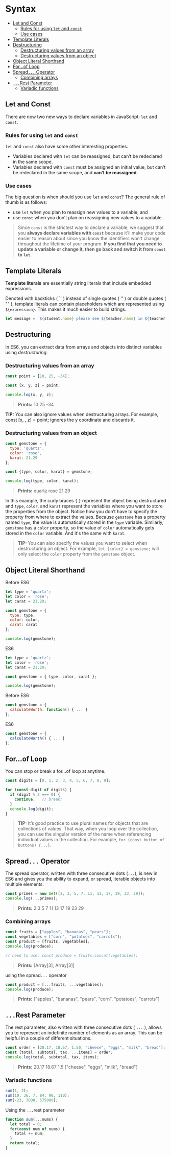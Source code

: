 # Syntax
  * [Let and Const](#let-and-const)
    + [Rules for using `let` and `const`](#rules-for-using--let--and--const-)
    + [Use cases](#use-cases)
  * [Template Literals](#template-literals)
  * [Destructuring](#destructuring)
    + [Destructuring values from an array](#destructuring-values-from-an-array)
    + [Destructuring values from an object](#destructuring-values-from-an-object)
  * [Object Literal Shorthand](#object-literal-shorthand)
  * [For...of Loop](#forof-loop)
  * [Spread`...` Operator](#spread-operator)
    + [Combining arrays](#combining-arrays)
  * [`...`Rest Parameter](#-rest-parameter)
    + [Variadic functions](#variadic-functions)
    

## Let and Const
There are now two new ways to declare variables in JavaScript: `let` and `const`.

### Rules for using `let` and `const`
`let` and `const` also have some other interesting properties.

- Variables declared with `let` can be reassigned, but can’t be redeclared in the same scope.
- Variables declared with `const` must be assigned an initial value, but can’t be redeclared in the same scope, and **can’t be reassigned**.


### Use cases
The big question is when should you use `let` and `const`? The general rule of thumb is as follows:

- use `let` when you plan to reassign new values to a variable, and
- use `const` when you don’t plan on reassigning new values to a variable.

> Since `const` is the strictest way to declare a variable, we suggest that you **always declare variables with `const`** because it'll make your code easier to reason about since you know the identifiers won't change throughout the lifetime of your program. **If you find that you need to update a variable or change it, then go back and switch it from `const` to `let`**.


## Template Literals
**Template literals** are essentially string literals that include embedded expressions.

Denoted with backticks ( `` ) instead of single quotes ( '' ) or double quotes ( "" ), template literals can contain placeholders which are represented using `${expression}`. This makes it much easier to build strings.

``` javascript
let message = `${student.name} please see ${teacher.name} in ${teacher.room} to pick up your report card.`;
```

## Destructuring
In ES6, you can extract data from arrays and objects into distinct variables using *destructuring*.

### Destructuring values from an array

``` javascript
const point = [10, 25, -34];

const [x, y, z] = point;

console.log(x, y, z);
```

> **Prints:** 10 25 -34


**TIP:** You can also ignore values when destructuring arrays. For example, const [x, , z] = point; ignores the y coordinate and discards it.


### Destructuring values from an object

``` javascript
const gemstone = {
  type: 'quartz',
  color: 'rose',
  karat: 21.29
};

const {type, color, karat} = gemstone;

console.log(type, color, karat);
```

> **Prints:** quartz rose 21.29

In this example, the curly braces `{` `}` represent the object being destructured and `type`, `color`, and `karat` represent the variables where you want to store the properties from the object. Notice how you don’t have to specify the property from where to extract the values. Because `gemstone` has a property named `type`, the value is automatically stored in the `type` variable. Similarly, `gemstone` has a `color` property, so the value of `color` automatically gets stored in the `color` variable. And it's the same with `karat`.

> **TIP:** You can also specify the values you want to select when destructuring an object. For example, `let {color} = gemstone;` will only select the `color` property from the `gemstone` object.


## Object Literal Shorthand

Before ES6
``` javascript
let type = 'quartz';
let color = 'rose';
let carat = 21.29;

const gemstone = {
  type: type,
  color: color,
  carat: carat
};

console.log(gemstone);
```

ES6
``` javascript
let type = 'quartz';
let color = 'rose';
let carat = 21.29;

const gemstone = { type, color, carat };

console.log(gemstone);
```


Before ES6
``` javascript
const gemstone = {
  calculateWorth: function() { ... }
};
```

ES6
``` javascript
const gemstone = {
  calculateWorth() { ... }
};
```


## For...of Loop
You can stop or break a for...of loop at anytime.

``` javascript
const digits = [0, 1, 2, 3, 4, 5, 6, 7, 8, 9];

for (const digit of digits) {
  if (digit % 2 === 0) {
    continue;   // break;
  }
  console.log(digit);
}
```

> **TIP:** It’s good practice to use plural names for objects that are collections of values. That way, when you loop over the collection, you can use the singular version of the name when referencing individual values in the collection. For example, `for (const button of buttons) {...}`.


## Spread`...` Operator
The spread operator, written with three consecutive dots (`...`), is new in ES6 and gives you the ability to expand, or spread, iterable objects into multiple elements.

``` javascript
const primes = new Set([2, 3, 5, 7, 11, 13, 17, 19, 23, 29]);
console.log(...primes);
```

> **Prints:** 2 3 5 7 11 13 17 19 23 29

### Combining arrays
``` javascript
const fruits = ["apples", "bananas", "pears"];
const vegetables = ["corn", "potatoes", "carrots"];
const product = [fruits, vegetables];
console.log(produce);

// need to use: const produce = fruits.concat(vegetables);
```

> **Prints:** [Array[3], Array[3]]


using the spread`...` operator
``` javascript
const product = [...fruits, ...vegetables];
console.log(produce);
```

> **Prints:** ["apples", "bananas", "pears", "corn", "potatoes", "carrots"]


## `...`Rest Parameter
The rest parameter, also written with three consecutive dots ( `...` ), allows you to represent an indefinite number of elements as an array. This can be helpful in a couple of different situations.

``` javascript
const order = [20.17, 18.67, 1.50, "cheese", "eggs", "milk", "bread"];
const [total, subtotal, tax, ...items] = order;
console.log(total, subtotal, tax, items);
```

> **Prints:** 20.17 18.67 1.5 ["cheese", "eggs", "milk", "bread"]

### Variadic functions
``` javascript
sum(1, 2);
sum(10, 36, 7, 84, 90, 110);
sum(-23, 3000, 575000);
```

Using the `...`rest parameter
``` javascript
function sum(...nums) {
  let total = 0;  
  for(const num of nums) {
    total += num;
  }
  return total;
}
```
